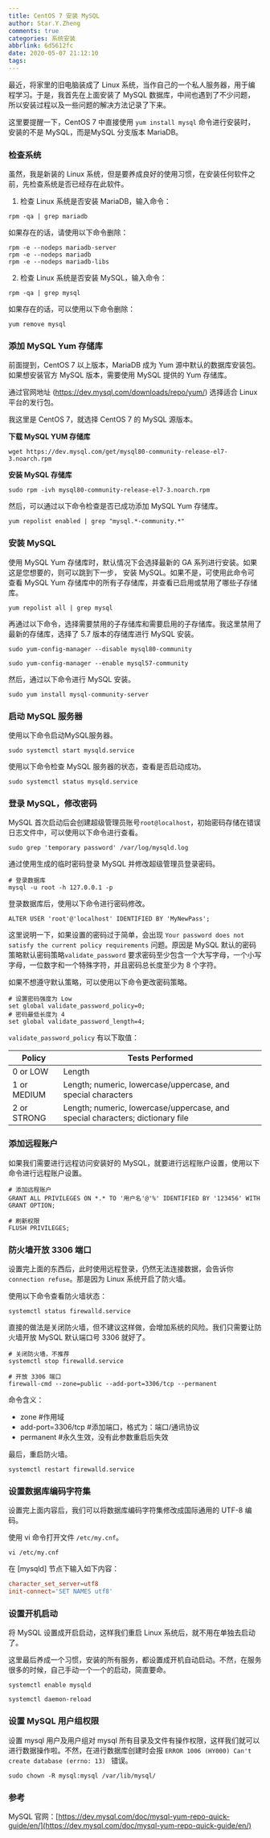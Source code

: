 ```yaml
---
title: CentOS 7 安装 MySQL
author: Star.Y.Zheng
comments: true
categories: 系统安装
abbrlink: 6d5612fc
date: 2020-05-07 21:12:10
tags:
---
```


最近，将家里的旧电脑装成了 Linux 系统，当作自己的一个私人服务器，用于编程学习。于是，我首先在上面安装了 MySQL 数据库，中间也遇到了不少问题，所以安装过程以及一些问题的解决方法记录了下来。

<!-- more -->

这里要提醒一下，CentOS 7 中直接使用 `yum install mysql` 命令进行安装时，安装的不是 MySQL，而是MySQL 分支版本 MariaDB。

### 检查系统

虽然，我是新装的 Linux 系统，但是要养成良好的使用习惯，在安装任何软件之前，先检查系统是否已经存在此软件。

1. 检查 Linux 系统是否安装 MariaDB，输入命令：

```shell
rpm -qa | grep mariadb
```
如果存在的话，请使用以下命令删除：

```shell
rpm -e --nodeps mariadb-server
rpm -e --nodeps mariadb
rpm -e --nodeps mariadb-libs
```

2. 检查 Linux 系统是否安装 MySQL，输入命令：

```shell
rpm -qa | grep mysql
```

如果存在的话，可以使用以下命令删除：

```shell
yum remove mysql
```

### 添加 MySQL Yum 存储库

前面提到，CentOS 7 以上版本，MariaDB 成为 Yum 源中默认的数据库安装包。如果想安装官方 MySQL 版本，需要使用 MySQL 提供的 Yum 存储库。

通过官网地址 (https://dev.mysql.com/downloads/repo/yum/) 选择适合 Linux 平台的发行包。

我这里是 CentOS 7，就选择 CentOS 7 的 MySQL 源版本。

**下载 MySQL YUM 存储库**

```shell
wget https://dev.mysql.com/get/mysql80-community-release-el7-3.noarch.rpm
```

**安装 MySQL 存储库**

```shell
sudo rpm -ivh mysql80-community-release-el7-3.noarch.rpm
```

然后，可以通过以下命令检查是否已成功添加 MySQL Yum 存储库。

```shell
yum repolist enabled | grep "mysql.*-community.*"
```


### 安装 MySQL

使用 MySQL Yum 存储库时，默认情况下会选择最新的 GA 系列进行安装。如果这是您想要的，则可以跳到下一步， 安装 MySQL。如果不是，可使用此命令可查看 MySQL Yum 存储库中的所有子存储库，并查看已启用或禁用了哪些子存储库。

```shell
yum repolist all | grep mysql
```

再通过以下命令，选择需要禁用的子存储库和需要启用的子存储库。我这里禁用了最新的存储库，选择了 5.7 版本的存储库进行 MySQL 安装。

```shell
sudo yum-config-manager --disable mysql80-community

sudo yum-config-manager --enable mysql57-community
```
然后，通过以下命令进行 MySQL 安装。

```shell
sudo yum install mysql-community-server
```

### 启动 MySQL 服务器

使用以下命令启动MySQL服务器。

```shell
sudo systemctl start mysqld.service
```
使用以下命令检查 MySQL 服务器的状态，查看是否启动成功。

```shell
sudo systemctl status mysqld.service
```

### 登录 MySQL，修改密码

MySQL 首次启动后会创建超级管理员账号`root@localhost`，初始密码存储在错误日志文件中，可以使用以下命令进行查看。

```shell
sudo grep 'temporary password' /var/log/mysqld.log
```

通过使用生成的临时密码登录 MySQL 并修改超级管理员登录密码。

```shell
# 登录数据库
mysql -u root -h 127.0.0.1 -p
```
登录数据库后，使用以下命令进行密码修改。

```shell
ALTER USER 'root'@'localhost' IDENTIFIED BY 'MyNewPass';
```
这里说明一下，如果设置的密码过于简单，会出现 `Your password does not satisfy the current policy requirements` 问题。原因是 MySQL 默认的密码策略默认密码策略`validate_password` 要求密码至少包含一个大写字母，一个小写字母，一位数字和一个特殊字符，并且密码总长度至少为 8 个字符。

如果不想遵守默认策略，可以使用以下命令更改密码策略。

```shell
# 设置密码强度为 Low
set global validate_password_policy=0;
# 密码最低长度为 4
set global validate_password_length=4;
```

`validate_password_policy` 有以下取值：

| Policy |Tests Performed|
| --- | --- |
|0 or LOW |	Length
|1 or MEDIUM	|Length; numeric, lowercase/uppercase, and special characters|
|2 or STRONG|Length; numeric, lowercase/uppercase, and special characters; dictionary file|

### 添加远程账户

如果我们需要进行远程访问安装好的 MySQL，就要进行远程账户设置，使用以下命令进行远程账户设置。

```shell
# 添加远程账户
GRANT ALL PRIVILEGES ON *.* TO '用户名'@'%' IDENTIFIED BY '123456' WITH GRANT OPTION;

# 刷新权限
FLUSH PRIVILEGES; 
```

### 防火墙开放 3306 端口

设置完上面的东西后，此时使用远程登录，仍然无法连接数据，会告诉你 `connection refuse`。那是因为 Linux 系统开启了防火墙。

使用以下命令查看防火墙状态：

```shell
systemctl status firewalld.service
```

直接的做法是关闭防火墙，但不建议这样做，会增加系统的风险。我们只需要让防火墙开放 MySQL 默认端口号 3306 就好了。

```shell
# 关闭防火墙，不推荐
systemctl stop firewalld.service

# 开放 3306 端口
firewall-cmd --zone=public --add-port=3306/tcp --permanent
```

命令含义：
- zone #作用域
- add-port=3306/tcp #添加端口，格式为：端口/通讯协议
- permanent #永久生效，没有此参数重启后失效

最后，重启防火墙。

```shell
systemctl restart firewalld.service
```

### 设置数据库编码字符集

设置完上面内容后，我们可以将数据库编码字符集修改成国际通用的 UTF-8 编码。

使用 vi 命令打开文件 `/etc/my.cnf`。

```shell
vi /etc/my.cnf
```
在 [mysqld] 节点下输入如下内容：

```cnf
character_set_server=utf8
init-connect='SET NAMES utf8'
```

### 设置开机启动

将 MySQL 设置成开启启动，这样我们重启 Linux 系统后，就不用在单独去启动了。

这里最后养成一个习惯，安装的所有服务，都设置成开机自动启动。不然，在服务很多的时候，自己手动一个一个的启动，简直要命。

```shell
systemctl enable mysqld

systemctl daemon-reload
```

### 设置 MySQL 用户组权限
设置 mysql 用户及用户组对 mysql 所有目录及文件有操作权限，这样我们就可以进行数据操作啦。不然，在进行数据库创建时会报 `ERROR 1006 (HY000) Can't create database (errno: 13) ` 错误。

```shell
sudo chown -R mysql:mysql /var/lib/mysql/
```

### 参考

MySQL 官网：[https://dev.mysql.com/doc/mysql-yum-repo-quick-guide/en/](https://dev.mysql.com/doc/mysql-yum-repo-quick-guide/en/)

